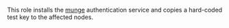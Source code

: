 This role installs the [munge] authentication service and copies a 
hard-coded test key to the affected nodes.

[munge]: https://dun.github.io/munge/

<!-- TODO(nknight): Parametrize munge key to make this role suitable for different environments. -->